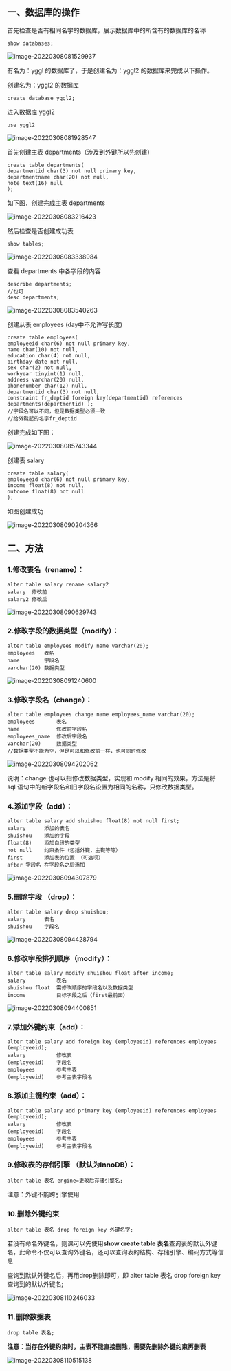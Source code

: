 ## 一、数据库的操作

首先检查是否有相同名字的数据库，展示数据库中的所含有的数据库的名称

```mysql
show databases;
```

![image-20220308081529937](https://yovinchen-1308133012.cos.ap-beijing.myqcloud.com/image-20220308081529937.png)

有名为：yggl 的数据库了，于是创建名为：yggl2 的数据库来完成以下操作。

创建名为：yggl2 的数据库

```mysql
create database yggl2;
```

进入数据库 yggl2 

```mysql
use yggl2
```

![image-20220308081928547](https://yovinchen-1308133012.cos.ap-beijing.myqcloud.com/image-20220308081928547.png)

首先创建主表 departments（涉及到外键所以先创建）

```mysql
create table departments(
departmentid char(3) not null primary key,
departmentname char(20) not null,
note text(16) null
);
```

如下图，创建完成主表 departments

![image-20220308083216423](https://yovinchen-1308133012.cos.ap-beijing.myqcloud.com/image-20220308083216423.png)

然后检查是否创建成功表

```mysql
show tables;
```

![image-20220308083338984](https://yovinchen-1308133012.cos.ap-beijing.myqcloud.com/image-20220308083338984.png)

查看 departments 中各字段的内容

```mysql
describe departments;
//也可
desc departments;
```

![image-20220308083540263](https://yovinchen-1308133012.cos.ap-beijing.myqcloud.com/image-20220308083540263.png)

创建从表 employees (day中不允许写长度)

```mysql
create table employees(
employeeid char(6) not null primary key,
name char(10) not null,
education char(4) not null,
birthday date not null,
sex char(2) not null,
workyear tinyint(1) null,
address varchar(20) null,
phonenumber char(12) null,
departmentid char(3) not null,
constraint fr_deptid foreign key(departmentid) references departments(departmentid) );
//字段名可以不同，但是数据类型必须一致
//给外键起的名字fr_deptid
```

创建完成如下图：

![image-20220308085743344](https://yovinchen-1308133012.cos.ap-beijing.myqcloud.com/image-20220308085743344.png)

创建表 salary 

```mysql
create table salary(
employeeid char(6) not null primary key,
income float(8) not null,
outcome float(8) not null
);
```

如图创建成功

![image-20220308090204366](https://yovinchen-1308133012.cos.ap-beijing.myqcloud.com/image-20220308090204366.png)

## 二、方法

### 1.修改表名（rename）：

```mysql
alter table salary rename salary2
salary	修改前
salary2	修改后
```

![image-20220308090629743](https://yovinchen-1308133012.cos.ap-beijing.myqcloud.com/image-20220308090629743.png)

### 2.修改字段的数据类型（modify）：

```mysql
alter table employees modify name varchar(20);
employees	表名
name 		字段名
varchar(20)	数据类型
```

![image-20220308091240600](https://yovinchen-1308133012.cos.ap-beijing.myqcloud.com/image-20220308091240600.png)

### 3.修改字段名（change）：

```mysql
alter table employees change name employees_name varchar(20);
employees		表名
name 			修改前字段名
employees_name	修改后字段名
varchar(20)		数据类型
//数据类型不能为空，但是可以和修改前一样，也可同时修改
```

![image-20220308094202062](https://yovinchen-1308133012.cos.ap-beijing.myqcloud.com/image-20220308094202062.png)

说明：change 也可以指修改数据类型，实现和 modify 相同的效果，方法是将 sql 语句中的新字段名和旧字段名设置为相同的名称，只修改数据类型。

### 4.添加字段（add）：

```mysql
alter table salary add shuishou float(8) not null first;
salary		添加的表名
shuishou	添加的字段
float(8) 	添加自段的类型
not null	约束条件（包括外键，主键等等）
first		添加表的位置 （可选项）
after 字段名 在字段名之后添加
```

![image-20220308094307879](https://yovinchen-1308133012.cos.ap-beijing.myqcloud.com/image-20220308094307879.png)

### 5.删除字段 （drop）：

```mysql
alter table salary drop shuishou;
salary		表名
shuishou	字段名
```

![image-20220308094428794](https://yovinchen-1308133012.cos.ap-beijing.myqcloud.com/image-20220308094428794.png)

### 6.修改字段排列顺序（modify）：

```mysql
alter table salary modify shuishou float after income;
salary			表名
shuishou float	需修改顺序的字段名以及数据类型
income			目标字段之后（first最前面）
```

![image-20220308094400851](https://yovinchen-1308133012.cos.ap-beijing.myqcloud.com/image-20220308094400851.png)

### 7.添加外键约束（add）：

```mysql
alter table salary add foreign key (employeeid) references employees (employeeid);
salary			修改表
(employeeid) 	字段名
employees		参考主表
(employeeid)	参考主表字段名
```

### 8.添加主键约束（add）：

```
alter table salary add primary key (employeeid) references employees (employeeid);
salary			修改表
(employeeid) 	字段名
employees		参考主表
(employeeid)	参考主表字段名
```

### 9.修改表的存储引擎 （默认为InnoDB）：

```mysql
alter table 表名 engine=更改后存储引擎名;
```

注意：外键不能跨引擎使用

### 10.删除外键约束

```mysql
alter table 表名 drop foreign key 外键名字;
```

若没有命名外键名，则课可以先使用**show create table 表名**查询表的默认外键名，此命令不仅可以查询外键名，还可以查询表的结构、存储引擎、编码方式等信息

查询到默认外键名后，再用drop删除即可，即 alter table 表名 drop foreign key 查询到的默认外键名;

![image-20220308110246033](https://yovinchen-1308133012.cos.ap-beijing.myqcloud.com/image-20220308110246033.png)

### 11.删除数据表

```mysql
drop table 表名;
```

**注意：当存在外键约束时，主表不能直接删除，需要先删除外键约束再删表**

![image-20220308110515138](https://yovinchen-1308133012.cos.ap-beijing.myqcloud.com/image-20220308110515138.png)